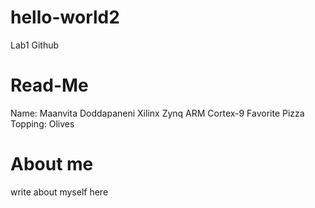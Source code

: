 # hello-world2
Lab1 Github

# Read-Me
Name: Maanvita Doddapaneni
Xilinx Zynq ARM Cortex-9
Favorite Pizza Topping: Olives

# About me
write about myself here 
